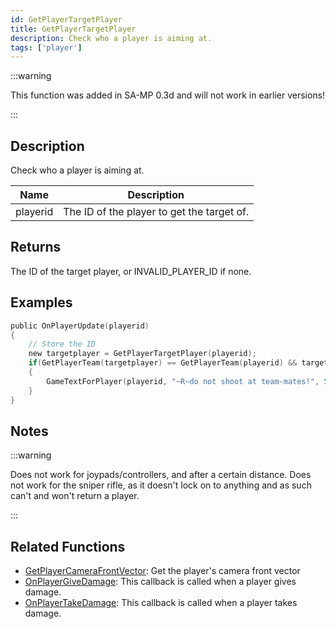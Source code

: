 ```yaml
---
id: GetPlayerTargetPlayer
title: GetPlayerTargetPlayer
description: Check who a player is aiming at.
tags: ['player']
---
```



:::warning

This function was added in SA-MP 0.3d and will not work in earlier versions!

:::

## Description

Check who a player is aiming at.


| Name | Description |
|------|-------------|
|playerid | The ID of the player to get the target of.|


## Returns

The ID of the target player, or INVALID_PLAYER_ID if none.


## Examples


```c
public OnPlayerUpdate(playerid)
{
    // Store the ID
    new targetplayer = GetPlayerTargetPlayer(playerid);
    if(GetPlayerTeam(targetplayer) == GetPlayerTeam(playerid) && targetplayer != INVALID_PLAYER_ID)
    {
        GameTextForPlayer(playerid, "~R~do not shoot at team-mates!", 5000, 3);
    }
}
```


## Notes

:::warning


 Does not work for joypads/controllers, and after a certain distance.
 Does not work for the sniper rifle, as it doesn't lock on to anything and as such can't and won't return a player.

:::


## Related Functions


-  [GetPlayerCameraFrontVector](../functions/GetPlayerCameraFrontVector.md): Get the player's camera front vector
-  [OnPlayerGiveDamage](../callbacks/OnPlayerGiveDamage.md): This callback is called when a player gives damage.
-  [OnPlayerTakeDamage](../callbacks/OnPlayerTakeDamage.md): This callback is called when a player takes damage.